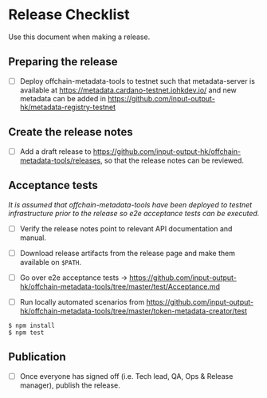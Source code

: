 # Release Checklist

Use this document when making a release.

## Preparing the release

- [ ] Deploy offchain-metadata-tools to testnet such that metadata-server is available at https://metadata.cardano-testnet.iohkdev.io/ and new metadata can be added in https://github.com/input-output-hk/metadata-registry-testnet

## Create the release notes

- [ ] Add a draft release to https://github.com/input-output-hk/offchain-metadata-tools/releases, so that the release notes can be reviewed.

## Acceptance tests

_It is assumed that offchain-metadata-tools have been deployed to testnet infrastructure prior to the release so e2e acceptance tests can be executed._

- [ ] Verify the release notes point to relevant API documentation and manual.

- [ ] Download release artifacts from the release page and make them available on `$PATH`.

- [ ] Go over e2e acceptance tests -> https://github.com/input-output-hk/offchain-metadata-tools/tree/master/test/Acceptance.md

- [ ] Run locally automated scenarios from https://github.com/input-output-hk/offchain-metadata-tools/tree/master/token-metadata-creator/test
```
$ npm install
$ npm test
```

## Publication

- [ ] Once everyone has signed off (i.e. Tech lead, QA, Ops & Release manager), publish the release.
